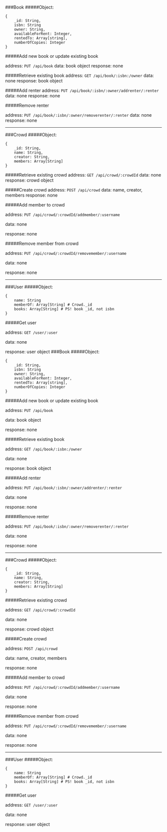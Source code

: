###Book
#####Object:
```
{
    _id: String,
    isbn: String
    owner: String,
    availableForRent: Integer, 
    rentedTo: Array[string],
    numberOfCopies: Integer
}
```

#####Add new book or update existing book

address:	`PUT /api/book`
data:		book object
response:	none

#####Retrieve existing book
address:	`GET /api/book/:isbn:/owner`
data:		none
response:	book object

#####Add renter
address:	`PUT /api/book/:isbn/:owner/addrenter/:renter`
data:		none
response:	none

#####Remove renter

address:	`PUT /api/book/:isbn/:owner/removerenter/:renter`
data:		none
response:	none

***
###Crowd
#####Object:
```
{
    _id: String, 
    name: String,
    creator: String,
    members: Array[String]
}
```

#####Retrieve existing crowd
address:	`GET /api/crowd/:crowdId`
data:		none
response:	crowd object

#####Create crowd
address:	`POST /api/crowd`
data:		name, creator, members
response:	none


#####Add member to crowd

address:	`PUT /api/crowd/:crowdId/addmember/:username`

data:		none

response:	none


#####Remove member from crowd

address:	`PUT /api/crowd/:crowdId/removemember/:username`

data:		none

response:	none

***
###User
#####Object:
```
{
	name: String
	memberOf: Array[String] # Crowd._id
	books: Array[String] # PS! book _id, not isbn
}
```

#####Get user

address:	`GET /user/:user`

data:		none

response:	user object
###Book
#####Object:
```
{
    _id: String,
    isbn: String
    owner: String,
    availableForRent: Integer, 
    rentedTo: Array[string],
    numberOfCopies: Integer
}
```

#####Add new book or update existing book

address:	`PUT /api/book`


data:		book object

response:	none

#####Retrieve existing book

address:	`GET /api/book/:isbn:/owner`

data:		none

response:	book object


#####Add renter

address:	`PUT /api/book/:isbn/:owner/addrenter/:renter`

data:		none

response:	none


#####Remove renter

address:	`PUT /api/book/:isbn/:owner/removerenter/:renter`

data:		none

response:	none

***
###Crowd
#####Object:
```
{
    _id: String, 
    name: String,
    creator: String,
    members: Array[String]
}
```

#####Retrieve existing crowd

address:	`GET /api/crowd/:crowdId`

data:		none

response:	crowd object


#####Create crowd

address:	`POST /api/crowd`

data:		name, creator, members

response:	none


#####Add member to crowd

address:	`PUT /api/crowd/:crowdId/addmember/:username`

data:		none

response:	none


#####Remove member from crowd

address:	`PUT /api/crowd/:crowdId/removemember/:username`

data:		none

response:	none

***
###User
#####Object:
```
{
	name: String
	memberOf: Array[String] # Crowd._id
	books: Array[String] # PS! book _id, not isbn
}
```

#####Get user

address:	`GET /user/:user`

data:		none

response:	user object
